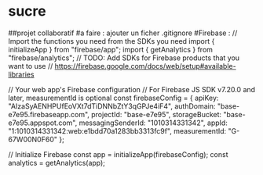 # sucre
##projet collaboratif 
#a faire : ajouter un ficher .gitignore
#Firebase :
// Import the functions you need from the SDKs you need
import { initializeApp } from "firebase/app";
import { getAnalytics } from "firebase/analytics";
// TODO: Add SDKs for Firebase products that you want to use
// https://firebase.google.com/docs/web/setup#available-libraries

// Your web app's Firebase configuration
// For Firebase JS SDK v7.20.0 and later, measurementId is optional
const firebaseConfig = {
  apiKey: "AIzaSyAENHPUfEoVXt7dTiDNNbZtY3qGPJe4iF4",
  authDomain: "base-e7e95.firebaseapp.com",
  projectId: "base-e7e95",
  storageBucket: "base-e7e95.appspot.com",
  messagingSenderId: "1010314331342",
  appId: "1:1010314331342:web:e1bdd70a1283bb3313fc9f",
  measurementId: "G-67W00N0F60"
};

// Initialize Firebase
const app = initializeApp(firebaseConfig);
const analytics = getAnalytics(app);
